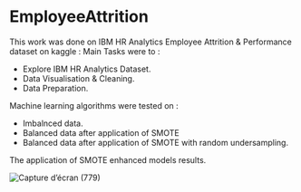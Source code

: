 # EmployeeAttrition


This work was done on IBM HR Analytics Employee Attrition & Performance dataset on kaggle :
Main Tasks were to : 
  - Explore IBM HR Analytics Dataset.
  - Data Visualisation & Cleaning.
  - Data Preparation.

Machine learning algorithms were tested on : 
  - Imbalnced data.
  - Balanced data after application of SMOTE
  - Balanced data after application of SMOTE with random undersampling.


The application of SMOTE enhanced models results.


![Capture d’écran (779)](https://github.com/maleekaT/EmployeeAttrition/assets/97406035/08281d74-10cb-4064-972e-968e1c7eac5d)


